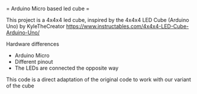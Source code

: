 = Arduino Micro based led cube =

This project is a 4x4x4 led cube, inspired by the 4x4x4 LED Cube (Arduino Uno) by KyleTheCreator
https://www.instructables.com/4x4x4-LED-Cube-Arduino-Uno/

Hardware differences 
* Arduino Micro
* Different pinout
* The LEDs are connected the opposite way

This code is a direct adaptation of the original code to work with our variant of the cube
